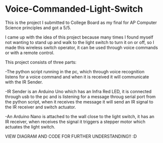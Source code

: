 # Voice-Commanded-Light-Switch
This is the project I submitted to College Board as my final for AP Computer Science principles and got a 5/5.

I came up with the idea of this project because many times I found myself not wanting to stand up and walk to the light switch to turn it on or off, so I made this wireless switch operator, it can be used through voice commands or with a remote control.


This project consists of three parts:
  
  
  -The python script running in the pc, which through voice recognition listens for a voice command and when it is received it will communicate with the IR Sender.
  
  
  -IR Sender is an Arduino Uno which has an Infra Red LED, it is connected through usb to the pc and is listening for a message throug serial port from the python script, 
  when it receives the message it will send an IR signal to the IR receiver and switch actuator.
  
  
  
  -An Arduino Nano is attached to the wall close to the light switch, it has an IR receiver, when receives the signal it triggers a stepper motor which actuates the light switch.
  
  VIEW DIAGRAM AND CODE FOR FURTHER UNDERSTANDING!!  :D
